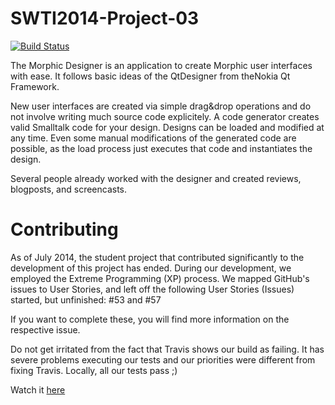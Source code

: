 SWTI2014-Project-03
===================
[![Build Status](https://travis-ci.org/SWTI2014/SWTI2014-Project-03.svg)](https://travis-ci.org/SWTI2014/SWTI2014-Project-03)

The Morphic Designer is an application to create Morphic user interfaces with ease. It follows basic ideas of the QtDesigner from the ​Nokia Qt Framework.

New user interfaces are created via simple drag&drop operations and do not involve writing much source code explicitely. A code generator creates valid Smalltalk code for your design. Designs can be loaded and modified at any time. Even some manual modifications of the generated code are possible, as the load process just executes that code and instantiates the design.

Several people already worked with the designer and created reviews, blogposts, and screencasts.

Contributing
============
As of July 2014, the student project that contributed significantly to the development of this project has ended.
During our development, we employed the Extreme Programming (XP) process. We mapped GitHub's issues to User Stories,
and left off the following User Stories (Issues) started, but unfinished: #53 and #57

If you want to complete these, you will find more information on the respective issue.

Do not get irritated from the fact that Travis shows our build as failing. It has severe problems executing our tests
and our priorities were different from fixing Travis. Locally, all our tests pass ;)

Watch it [here](https://www.youtube.com/watch?v=yTRxZw3DIPw&feature=youtu.be)
